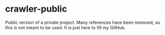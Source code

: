 # crawler-public
Public version of a private project. Many references have been removed, so this is not meant to be used. It is just here to fill my GitHub.
